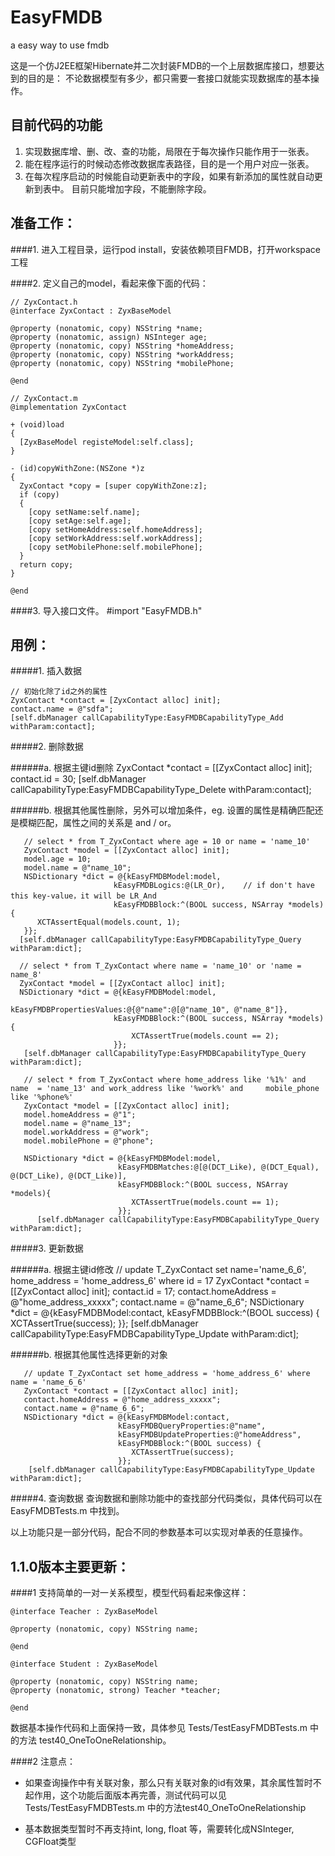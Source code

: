 EasyFMDB
========

a easy way to use fmdb

这是一个仿J2EE框架Hibernate并二次封装FMDB的一个上层数据库接口，想要达到的目的是：
不论数据模型有多少，都只需要一套接口就能实现数据库的基本操作。

目前代码的功能
--------------
   1. 实现数据库增、删、改、查的功能，局限在于每次操作只能作用于一张表。
   2. 能在程序运行的时候动态修改数据库表路径，目的是一个用户对应一张表。
   3. 在每次程序启动的时候能自动更新表中的字段，如果有新添加的属性就自动更新到表中。
      目前只能增加字段，不能删除字段。


准备工作：
---------
####1. 进入工程目录，运行pod install，安装依赖项目FMDB，打开workspace工程

####2. 定义自己的model，看起来像下面的代码：
    
    // ZyxContact.h
    @interface ZyxContact : ZyxBaseModel

    @property (nonatomic, copy) NSString *name;
    @property (nonatomic, assign) NSInteger age;
    @property (nonatomic, copy) NSString *homeAddress;
    @property (nonatomic, copy) NSString *workAddress;
    @property (nonatomic, copy) NSString *mobilePhone;

    @end

    // ZyxContact.m
    @implementation ZyxContact

    + (void)load
    {
      [ZyxBaseModel registeModel:self.class];
    }

    - (id)copyWithZone:(NSZone *)z
    {
      ZyxContact *copy = [super copyWithZone:z];
      if (copy)
      {
        [copy setName:self.name];
        [copy setAge:self.age];
        [copy setHomeAddress:self.homeAddress];
        [copy setWorkAddress:self.workAddress];
        [copy setMobilePhone:self.mobilePhone];
      }
      return copy;
    }

    @end

####3. 导入接口文件。
    #import "EasyFMDB.h"

用例：
--------

#####1. 插入数据
      
    // 初始化除了id之外的属性
    ZyxContact *contact = [ZyxContact alloc] init];
    contact.name = @"sdfa";
    [self.dbManager callCapabilityType:EasyFMDBCapabilityType_Add withParam:contact];
    
#####2. 删除数据

######a. 根据主键id删除
       ZyxContact *contact = [[ZyxContact alloc] init];
       contact.id = 30;
       [self.dbManager callCapabilityType:EasyFMDBCapabilityType_Delete withParam:contact];

######b. 根据其他属性删除，另外可以增加条件，eg. 设置的属性是精确匹配还是模糊匹配，属性之间的关系是 and / or。

       // select * from T_ZyxContact where age = 10 or name = 'name_10'
       ZyxContact *model = [[ZyxContact alloc] init];
       model.age = 10;
       model.name = @"name_10";
       NSDictionary *dict = @{kEasyFMDBModel:model,
                           kEasyFMDBLogics:@(LR_Or),    // if don't have this key-value，it will be LR_And
                           kEasyFMDBBlock:^(BOOL success, NSArray *models){
          XCTAssertEqual(models.count, 1);
       }};
      [self.dbManager callCapabilityType:EasyFMDBCapabilityType_Query withParam:dict];

      // select * from T_ZyxContact where name = 'name_10' or 'name = name_8'
      ZyxContact *model = [[ZyxContact alloc] init];
      NSDictionary *dict = @{kEasyFMDBModel:model,
                           kEasyFMDBPropertiesValues:@{@"name":@[@"name_10", @"name_8"]},
                           kEasyFMDBBlock:^(BOOL success, NSArray *models){
                               XCTAssertTrue(models.count == 2);
                           }};
       [self.dbManager callCapabilityType:EasyFMDBCapabilityType_Query withParam:dict];

       // select * from T_ZyxContact where home_address like '%1%' and name  = 'name_13' and work_address like '%work%' and     mobile_phone like '%phone%'
       ZyxContact *model = [[ZyxContact alloc] init];
       model.homeAddress = @"1";
       model.name = @"name_13";
       model.workAddress = @"work";
       model.mobilePhone = @"phone";
    
       NSDictionary *dict = @{kEasyFMDBModel:model,
                            kEasyFMDBMatches:@[@(DCT_Like), @(DCT_Equal), @(DCT_Like), @(DCT_Like)],
                            kEasyFMDBBlock:^(BOOL success, NSArray *models){
                               XCTAssertTrue(models.count == 1);
                            }};
          [self.dbManager callCapabilityType:EasyFMDBCapabilityType_Query withParam:dict];
      
#####3. 更新数据

######a. 根据主键id修改
       // update T_ZyxContact set name='name_6_6', home_address = 'home_address_6' where id = 17
       ZyxContact *contact = [[ZyxContact alloc] init];
       contact.id = 17;
       contact.homeAddress = @"home_address_xxxxx";
       contact.name = @"name_6_6";
       NSDictionary *dict = @{kEasyFMDBModel:contact,
                            kEasyFMDBBlock:^(BOOL success) {
                               XCTAssertTrue(success);
                            }};
       [self.dbManager callCapabilityType:EasyFMDBCapabilityType_Update withParam:dict];
    
######b. 根据其他属性选择更新的对象

       // update T_ZyxContact set home_address = 'home_address_6' where name = 'name_6_6'
       ZyxContact *contact = [[ZyxContact alloc] init];
       contact.homeAddress = @"home_address_xxxxx";
       contact.name = @"name_6_6";
       NSDictionary *dict = @{kEasyFMDBModel:contact,
                            kEasyFMDBQueryProperties:@"name",
                            kEasyFMDBUpdateProperties:@"homeAddress",
                            kEasyFMDBBlock:^(BOOL success) {
                               XCTAssertTrue(success);
                            }};
        [self.dbManager callCapabilityType:EasyFMDBCapabilityType_Update withParam:dict];

#####4. 查询数据
   查询数据和删除功能中的查找部分代码类似，具体代码可以在 EasyFMDBTests.m 中找到。

以上功能只是一部分代码，配合不同的参数基本可以实现对单表的任意操作。


1.1.0版本主要更新：
--------
####1 支持简单的一对一关系模型，模型代码看起来像这样：

	@interface Teacher : ZyxBaseModel
	
	@property (nonatomic, copy) NSString name;
	
	@end

	@interface Student : ZyxBaseModel

	@property (nonatomic, copy) NSString name;
	@property (nonatomic, strong) Teacher *teacher;
	
	@end

数据基本操作代码和上面保持一致，具体参见 Tests/TestEasyFMDBTests.m 中的方法 test40_OneToOneRelationship。

####2 注意点：
* 如果查询操作中有关联对象，那么只有关联对象的id有效果，其余属性暂时不起作用，这个功能后面版本再完善，测试代码可以见 Tests/TestEasyFMDBTests.m 中的方法test40_OneToOneRelationship

* 基本数据类型暂时不再支持int, long, float 等，需要转化成NSInteger, CGFloat类型

